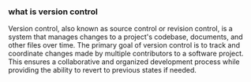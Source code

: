 ### what is version control

Version control, also known as source control or revision control, is a system that manages changes to a project's codebase, documents, and other files over time. The primary goal of version control is to track and coordinate changes made by multiple contributors to a software project. This ensures a collaborative and organized development process while providing the ability to revert to previous states if needed.
